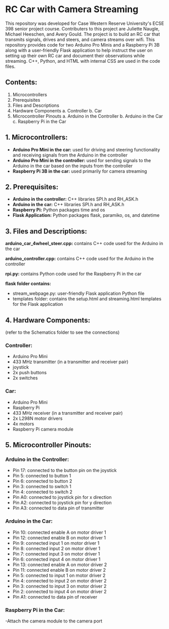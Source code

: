 # RC Car with Camera Streaming

This repository was developed for Case Western Reserve University's ECSE 398 senior project course. Contributers to this project are Juliette Naugle, Michael Heeschen, and Avery Gould. The project is to build an RC car that transmits signals, drives and steers, and camera streams over wifi. This repository provides code for two Arduino Pro Minis and a Raspberry Pi 3B along with a user-friendly Flask application to help instruct the user on setting up their own RC car and document their observations while streaming. C++, Python, and HTML with internal CSS are used in the code files.

## Contents:

1. Microcontrollers
2. Prerequisites
3. Files and Descriptions
4. Hardware Components
  a. Controller
  b. Car
5. Microcontroller Pinouts
  a. Arduino in the Controller
  b. Arduino in the Car
  c. Raspberry Pi in the Car

## 1. Microcontrollers:

- **Arduino Pro Mini in the car:** used for driving and steering functionality and receiving signals from the Arduino in the controller
- **Arduino Pro Mini in the controller:** used for sending signals to the Arduino in the car based on the inputs from the controller
- **Raspberry Pi 3B in the car:** used primarily for camera streaming

## 2. Prerequisites:

- **Arduino in the controller:** C++ libraries SPI.h and RH_ASK.h
- **Arduino in the car:** C++ libraries SPI.h and RH_ASK.h
- **Raspberry Pi:** Python packages time and os
- **Flask Application:** Python packages flask, paramiko, os, and datetime

## 3. Files and Descriptions:

**arduino_car_4wheel_steer.cpp:** contains C++ code used for the Arduino in the car

**arduino_controller.cpp:** contains C++ code used for the Arduino in the controller

**rpi.py:** contains Python code used for the Raspberry Pi in the car

**flask folder contains:** 
- stream_webpage.py: user-friendly Flask application Python file
- templates folder: contains the setup.html and streaming.html templates for the Flask application

## 4. Hardware Components:
(refer to the Schematics folder to see the connections)

### Controller:
- Arduino Pro Mini
- 433 MHz transmitter (in a transmitter and receiver pair)
- joystick
- 2x push buttons
- 2x switches

### Car:
- Arduino Pro Mini
- Raspberry Pi
- 433 MHz receiver (in a transmitter and receiver pair)
- 2x L298N motor drivers
- 4x motors
- Raspberry Pi camera module

## 5. Microcontroller Pinouts:

### Arduino in the Controller:

- Pin 17: connected to the button pin on the joystick
- Pin 5: connected to button 1
- Pin 6: connected to button 2
- Pin 3: connected to switch 1
- Pin 4: connected to switch 2
- Pin A0: connected to joystick pin for x direction
- Pin A2: connected to joystick pin for y direction
- Pin A3: connected to data pin of transmitter

### Arduino in the Car:

- Pin 10: connected enable A on motor driver 1
- Pin 12: connected enable B on motor driver 1
- Pin 9: connected input 1 on motor driver 1
- Pin 8: connected input 2 on motor driver 1
- Pin 7: connected input 3 on motor driver 1
- Pin 6: connected input 4 on motor driver 1
- Pin 13: connected enable A on motor driver 2
- Pin 11: connected enable B on motor driver 2
- Pin 5: connected to input 1 on motor driver 2
- Pin 4: connected to input 2 on motor driver 2
- Pin 3: connected to input 3 on motor driver 2
- Pin 2: connected to input 4 on motor driver 2
- Pin A1: connected to data pin of receiver

### Raspberry Pi in the Car:
-Attach the camera module to the camera port
